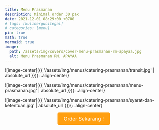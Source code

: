 ```yaml
---
title: Menu Prasmanan
description: Minimal order 30 pax
date: 2021-12-01 08:29:00 +0700
# tags: [kulinergucitegal]
# categories: [menu]
pin: true
math: true
mermaid: true
image:
  path: /assets/img/covers/cover-menu-prasmanan-rm-apayaa.jpg
  alt: Menu Prasmanan RM. APAYAA
---
```


![image-center]({{ '/assets/img/menus/catering-prasmanan/transit.jpg' | absolute_url }}){: .align-center}

![image-center]({{ '/assets/img/menus/catering-prasmanan/menu-prasmanan.jpg' | absolute_url }}){: .align-center}

![image-center]({{ '/assets/img/menus/catering-prasmanan/syarat-dan-ketentuan.jpg' | absolute_url }}){: .align-center}

<div class="whatsapp-button-container">
    <a href="/tabs/whatsapp" class="whatsapp-button">
        Order Sekarang !
    </a>
</div>

<style>
.whatsapp-button-container {
    text-align: center;
}

.whatsapp-button {
    display: inline-block;
    padding: 10px 20px;
    background-color: #FF9F10;
    color: white;
    font-size: 16px;
    text-decoration: none;
    border-radius: 5px;
    transition: background-color 0.3s ease;
}

.whatsapp-button:hover {
    background-color: #FFFFFF;
}
</style>